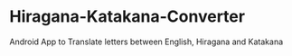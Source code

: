 # Hiragana-Katakana-Converter
Android App to Translate letters between English, Hiragana and Katakana
